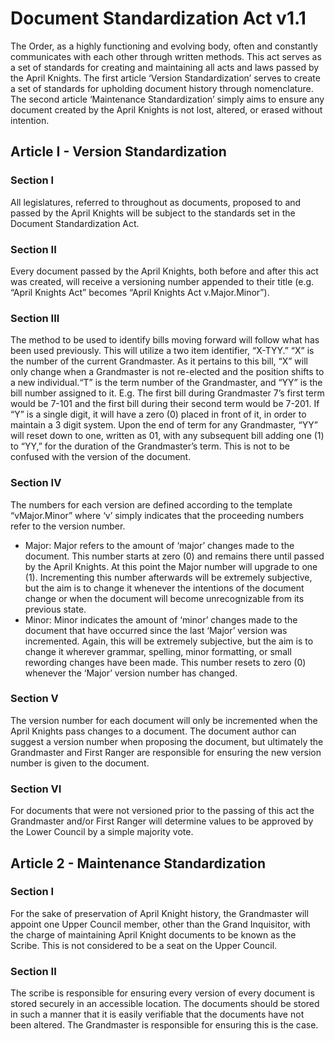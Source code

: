 # Document Standardization Act v1.1

The Order, as a highly functioning and evolving body, often and constantly communicates with each other through written methods. This act serves as a set of standards for creating and maintaining all acts and laws passed by the April Knights. The first article ‘Version Standardization’ serves to create a set of standards for upholding document history through nomenclature. The second article ‘Maintenance Standardization’ simply aims to ensure any document created by the April Knights is not lost, altered, or erased without intention.

## Article I - Version Standardization

### Section I
All legislatures, referred to throughout as documents, proposed to and passed by the April Knights will be subject to the standards set in the Document Standardization Act.

### Section II
Every document passed by the April Knights, both before and after this act was created, will receive a versioning number appended to their title (e.g. “April Knights Act” becomes “April Knights Act v.Major.Minor”).

### Section III
The method to be used to identify bills moving forward will follow what has been used previously. This will utilize a two item identifier,  “X-TYY.” “X” is the number of the current Grandmaster. As it pertains to this bill, “X” will only change when a Grandmaster is not re-elected and the position shifts to a new individual.“T” is the term number of the Grandmaster, and “YY” is the bill number assigned to it. E.g. The first bill during Grandmaster 7’s first term would be 7-101 and the first bill during their second term would be 7-201. If “Y” is a single digit, it will have a zero (0) placed in front of it, in order to maintain a 3 digit system. Upon the end of term for any Grandmaster, “YY” will reset down to one, written as 01, with any subsequent bill adding one (1) to “YY,” for the duration of the Grandmaster’s term. This is not to be confused with the version of the document.

### Section IV 
The numbers for each version are defined according to the template “vMajor.Minor” where ‘v’ simply indicates that the proceeding numbers refer to the version number.
* Major: Major refers to the amount of ‘major’ changes made to the document. This number starts at zero (0) and remains there until passed by the April Knights. At this point the Major number will upgrade to one (1). Incrementing this number afterwards will be extremely subjective, but the aim is to change it whenever the intentions of the document change or when the document will become unrecognizable from its previous state.
* Minor: Minor indicates the amount of ‘minor’ changes made to the document that have occurred since the last ‘Major’ version was incremented. Again, this will be extremely subjective, but the aim is to change it wherever grammar, spelling, minor formatting, or small rewording changes have been made. This number resets to zero (0) whenever the ‘Major’ version number has changed.

### Section V
The version number for each document will only be incremented when the April Knights pass changes to a document. The document author can suggest a version number when proposing the document, but ultimately the Grandmaster and First Ranger are responsible for ensuring the new version number is given to the document.

### Section VI
For documents that were not versioned prior to the passing of this act the Grandmaster and/or First Ranger will determine values to be approved by the Lower Council by a simple majority vote.

## Article 2 - Maintenance Standardization 

### Section I 
For the sake of preservation of April Knight history, the Grandmaster will appoint one Upper Council member, other than the Grand Inquisitor, with the charge of maintaining April Knight documents to be known as the Scribe. This is not considered to be a seat on the Upper Council. 

### Section II
The scribe is responsible for ensuring every version of every document is stored securely in an accessible location. The documents should be stored in such a manner that it is easily verifiable that the documents have not been altered. The Grandmaster is responsible for ensuring this is the case. 
